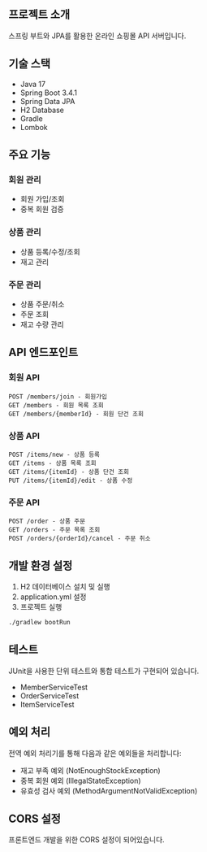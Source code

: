 ## 프로젝트 소개
스프링 부트와 JPA를 활용한 온라인 쇼핑몰 API 서버입니다.

## 기술 스택
- Java 17
- Spring Boot 3.4.1
- Spring Data JPA
- H2 Database
- Gradle
- Lombok

## 주요 기능

### 회원 관리
- 회원 가입/조회
- 중복 회원 검증

### 상품 관리 
- 상품 등록/수정/조회
- 재고 관리

### 주문 관리
- 상품 주문/취소
- 주문 조회
- 재고 수량 관리

## API 엔드포인트

### 회원 API
```
POST /members/join - 회원가입
GET /members - 회원 목록 조회
GET /members/{memberId} - 회원 단건 조회
```

### 상품 API
```
POST /items/new - 상품 등록
GET /items - 상품 목록 조회 
GET /items/{itemId} - 상품 단건 조회
PUT /items/{itemId}/edit - 상품 수정
```

### 주문 API
```
POST /order - 상품 주문
GET /orders - 주문 목록 조회
POST /orders/{orderId}/cancel - 주문 취소
```

## 개발 환경 설정

1. H2 데이터베이스 설치 및 실행
2. application.yml 설정
3. 프로젝트 실행
```bash
./gradlew bootRun
```

## 테스트
JUnit을 사용한 단위 테스트와 통합 테스트가 구현되어 있습니다.
- MemberServiceTest
- OrderServiceTest  
- ItemServiceTest

## 예외 처리
전역 예외 처리기를 통해 다음과 같은 예외들을 처리합니다:
- 재고 부족 예외 (NotEnoughStockException)
- 중복 회원 예외 (IllegalStateException) 
- 유효성 검사 예외 (MethodArgumentNotValidException)

## CORS 설정
프론트엔드 개발을 위한 CORS 설정이 되어있습니다.